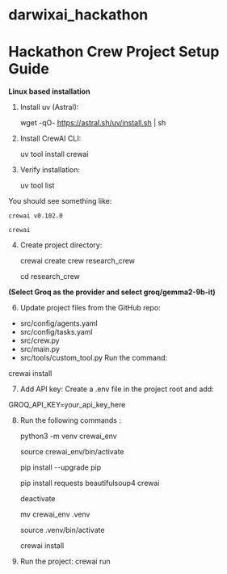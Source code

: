 # darwixai_hackathon
# Hackathon Crew Project Setup Guide


**Linux based installation**

1. Install uv (Astral):
   
    wget -qO- https://astral.sh/uv/install.sh | sh


2. Install CrewAI CLI:

    uv tool install crewai

3. Verify installation:
   
    uv tool list


You should see something like:

    crewai v0.102.0

    crewai

4. Create project directory:

    crewai create crew research_crew
    
    cd research_crew

**(Select Groq as the provider and select groq/gemma2-9b-it)**

6. Update project files from the GitHub repo:
   
- src/config/agents.yaml
- src/config/tasks.yaml
- src/crew.py
- src/main.py
- src/tools/custom_tool.py
Run the command:

crewai install

7. Add API key:
Create a .env file in the project root and add:

GROQ_API_KEY=your_api_key_here

8. Run the following commands :

    python3 -m venv crewai_env
    
    source crewai_env/bin/activate

    pip install --upgrade pip

    pip install requests beautifulsoup4 crewai

    deactivate

    mv crewai_env .venv

    source .venv/bin/activate

    crewai install

10. Run the project:
crewai run



